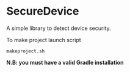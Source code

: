 # SecureDevice

A simple library to detect device security.

To make project launch script
```
makeproject.sh
```


**N.B: you must have a valid Gradle installation**

